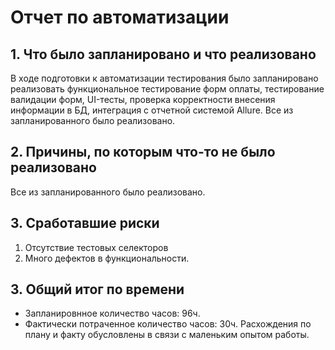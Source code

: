 # Отчет по автоматизации

## 1. Что было запланировано и что реализовано
В ходе подготовки к автоматизации тестирования было запланировано реализовать функциональное тестирование форм оплаты, тестирование валидации форм, UI-тесты, проверка корректности внесения информации в БД, интеграция с отчетной системой Allure.
Все из запланированного было реализовано.

## 2. Причины, по которым что-то не было реализовано
Все из запланированного было реализовано.

## 3. Сработавшие риски
1. Отсутствие тестовых селекторов
2. Много дефектов в функциональности.

## 3. Общий итог по времени
* Запланировнное количество часов: 96ч.
* Фактически потраченное количество часов: 30ч. 
Расхождения по плану и факту обусловлены в связи с маленьким опытом работы.
